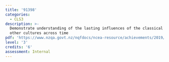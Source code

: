 ```yaml
---
title: '91398'
categories:
  - CLS3
description: >-
  Demonstrate understanding of the lasting influences of the classical world on
  other cultures across time
pdf: 'https://www.nzqa.govt.nz/nqfdocs/ncea-resource/achievements/2019/as91398.pdf'
level: '3'
credits: '6'
assessment: Internal
---
```


